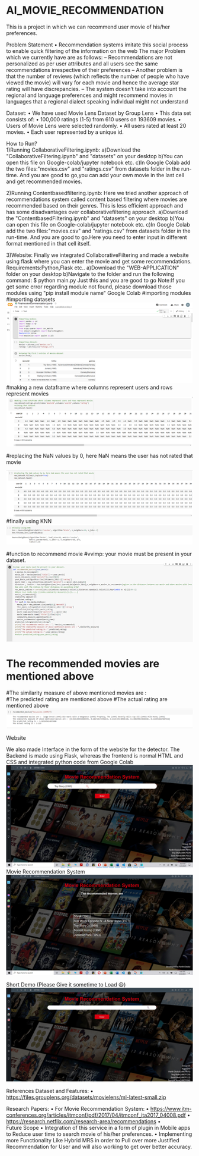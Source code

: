 # AI_MOVIE_RECOMMENDATION
This is a project in which we can recommend user movie of his/her preferences.
   
Problem Statement
•	 Recommendation systems imitate this social  process to enable quick filtering of the  information on the web
The major Problem which we currently have are as follows:
– Recommendations are not personalized as per user attributes and all users see the same recommendations irrespective of their preferences
– Another problem is that the number of reviews (which reflects the number of people who have viewed the movie) will vary for each movie and hence the average star rating will have discrepancies. 
– The system doesn’t take into account the regional and language preferences and might recommend movies in languages that a regional dialect speaking individual might not understand
 
Dataset:
•	 We have used Movie Lens Dataset by Group Lens
•	This data set consists of:
•	100,000 ratings (1-5) from 610 users on 193609  movies.
•	Users of Movie Lens were selected randomly.
•	All users rated at least 20 movies.
•	Each user represented by a unique id.

How to Run?<br>
1)Running CollaborativeFiltering.ipynb:
    a)Download the "CollaborativeFiltering.ipynb" and "datasets" on your desktop
    b)You can open this file on Google-colab/jupyter notebook etc.
    c)In Google Colab add the two files:"movies.csv" and "ratings.csv"  from datasets folder in the run-time.
And you are good to go,you can add your own movie in the last cell and get recommended movies.

2)Running Contentbasedfiltering.ipynb:
    Here we tried another approach of recommendations system called content based filtering where movies are recommended based on their genres. This is less efficient approach and has some disadvantages over collaborativefiltering approach.
     a)Download the "ContentbasedFiltering.ipynb" and "datasets" on your desktop
     b)You can open this file on Google-colab/jupyter notebook etc.
     c)In Google Colab add the two files:"movies.csv" and "ratings.csv"  from datasets folder in the run-time.
And you are good to go.Here you need to enter input in different format mentioned in that cell itself.


3)Website:
    Finally we integrated CollaborativeFiltering and made a website using flask where you can enter the movie and get some recommendations.
    Requirements:Python,Flask etc..
    a)Download the "WEB-APPLICATION" folder on your desktop
    b)Navigate to the folder and run the following command:
        $ python main.py
Just this and you are good to go
Note:If you get some error regarding module not found, please download those modules using "pip install module name"
Google Colab
#importing modules
#importing datasets
<img src="./images/1.png" alt="datasets"/>
#making a new dataframe where columns represent users and rows represent movies
<img src="./images/2.png" alt="dataframe"/>
 
#replacing the NaN values by 0, here NaN means the user has not rated that movie

<img src="./images/3.png" alt="NaN"/>
#finally using KNN
<img src="./images/4.png" alt="NaN"/>
 
#function to recommend movie
#vvimp: your movie must be present in your dataset.
<img src="./images/5.png" alt="NaN"/>
 
# The recommended movies are  mentioned above
#The similarity measure of above mentioned movies are :     
#The predicted rating are  mentioned above
#The actual rating are  mentioned above
<img src="./images/6.png" alt="NaN"/>


 
Website

We also made Interface in the form of the website for the detector. The Backend is made using Flask, whereas the frontend is normal HTML and CSS and integrated python code from Google Colab
<img src="./images/1.1.gif" alt="NaN"/>
Movie Recommendation System 
<img src="./images/1.2.gif" alt="NaN"/>
 

Short Demo (Please Give it sometime to Load 😃)
<img src="./images/1.3.gif" alt="NaN"/>
 
References
Dataset and Features:
•	https://files.grouplens.org/datasets/movielens/ml-latest-small.zip

Research Papers:
•	For  Movie Recommendation System:
•	https://www.itm-conferences.org/articles/itmconf/pdf/2017/04/itmconf_ita2017_04008.pdf
•	https://research.netflix.com/research-area/recommendations
•	
Future Scope
•	Integration of this service in a form of plugin in Mobile apps to Reduce user time to search movie of his/her preferences.
•	Implementing more Functionality Like Hybrid MRS in order to Pull over more Justified Recommendation for User and will also working to get over better accuracy.

